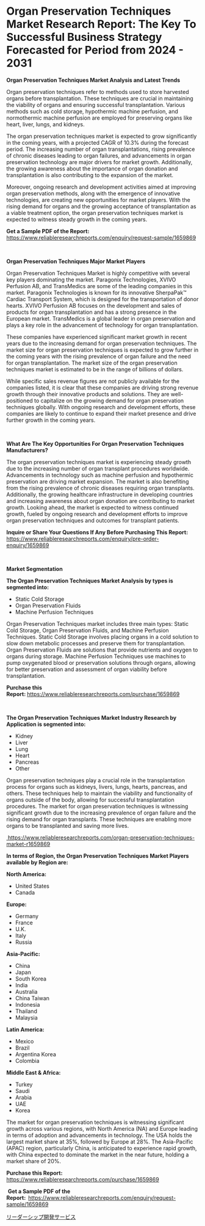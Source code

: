<p><h1>Organ Preservation Techniques Market Research Report: The Key To Successful Business Strategy Forecasted for Period from 2024 - 2031</h1></p><p><strong>Organ Preservation Techniques Market Analysis and Latest Trends</strong></p>
<p><p>Organ preservation techniques refer to methods used to store harvested organs before transplantation. These techniques are crucial in maintaining the viability of organs and ensuring successful transplantation. Various methods such as cold storage, hypothermic machine perfusion, and normothermic machine perfusion are employed for preserving organs like heart, liver, lungs, and kidneys.</p><p>The organ preservation techniques market is expected to grow significantly in the coming years, with a projected CAGR of 10.3% during the forecast period. The increasing number of organ transplantations, rising prevalence of chronic diseases leading to organ failures, and advancements in organ preservation technology are major drivers for market growth. Additionally, the growing awareness about the importance of organ donation and transplantation is also contributing to the expansion of the market.</p><p>Moreover, ongoing research and development activities aimed at improving organ preservation methods, along with the emergence of innovative technologies, are creating new opportunities for market players. With the rising demand for organs and the growing acceptance of transplantation as a viable treatment option, the organ preservation techniques market is expected to witness steady growth in the coming years.</p></p>
<p><strong>Get a Sample PDF of the Report:&nbsp;</strong> <a href="https://www.reliableresearchreports.com/enquiry/request-sample/1659869">https://www.reliableresearchreports.com/enquiry/request-sample/1659869</a></p>
<p>&nbsp;</p>
<p><strong>Organ Preservation Techniques Major Market Players</strong></p>
<p><p>Organ Preservation Techniques Market is highly competitive with several key players dominating the market. Paragonix Technologies, XVIVO Perfusion AB, and TransMedics are some of the leading companies in this market. Paragonix Technologies is known for its innovative SherpaPak™ Cardiac Transport System, which is designed for the transportation of donor hearts. XVIVO Perfusion AB focuses on the development and sales of products for organ transplantation and has a strong presence in the European market. TransMedics is a global leader in organ preservation and plays a key role in the advancement of technology for organ transplantation.</p><p>These companies have experienced significant market growth in recent years due to the increasing demand for organ preservation techniques. The market size for organ preservation techniques is expected to grow further in the coming years with the rising prevalence of organ failure and the need for organ transplantation. The market size of the organ preservation techniques market is estimated to be in the range of billions of dollars.</p><p>While specific sales revenue figures are not publicly available for the companies listed, it is clear that these companies are driving strong revenue growth through their innovative products and solutions. They are well-positioned to capitalize on the growing demand for organ preservation techniques globally. With ongoing research and development efforts, these companies are likely to continue to expand their market presence and drive further growth in the coming years.</p></p>
<p>&nbsp;</p>
<p><strong>What Are The Key Opportunities For Organ Preservation Techniques Manufacturers?</strong></p>
<p><p>The organ preservation techniques market is experiencing steady growth due to the increasing number of organ transplant procedures worldwide. Advancements in technology such as machine perfusion and hypothermic preservation are driving market expansion. The market is also benefiting from the rising prevalence of chronic diseases requiring organ transplants. Additionally, the growing healthcare infrastructure in developing countries and increasing awareness about organ donation are contributing to market growth. Looking ahead, the market is expected to witness continued growth, fueled by ongoing research and development efforts to improve organ preservation techniques and outcomes for transplant patients.</p></p>
<p><strong>Inquire or Share Your Questions If Any Before Purchasing This Report:</strong> <a href="https://www.reliableresearchreports.com/enquiry/pre-order-enquiry/1659869">https://www.reliableresearchreports.com/enquiry/pre-order-enquiry/1659869</a></p>
<p>&nbsp;</p>
<p><strong>Market Segmentation</strong></p>
<p><strong>The Organ Preservation Techniques Market Analysis by types is segmented into:</strong></p>
<p><ul><li>Static Cold Storage</li><li>Organ Preservation Fluids</li><li>Machine Perfusion Techniques</li></ul></p>
<p><p>Organ Preservation Techniques market includes three main types: Static Cold Storage, Organ Preservation Fluids, and Machine Perfusion Techniques. Static Cold Storage involves placing organs in a cold solution to slow down metabolic processes and preserve them for transplantation. Organ Preservation Fluids are solutions that provide nutrients and oxygen to organs during storage. Machine Perfusion Techniques use machines to pump oxygenated blood or preservation solutions through organs, allowing for better preservation and assessment of organ viability before transplantation.</p></p>
<p><strong>Purchase this Report:&nbsp;</strong><a href="https://www.reliableresearchreports.com/purchase/1659869">https://www.reliableresearchreports.com/purchase/1659869</a></p>
<p>&nbsp;</p>
<p><strong>The Organ Preservation Techniques Market Industry Research by Application is segmented into:</strong></p>
<p><ul><li>Kidney</li><li>Liver</li><li>Lung</li><li>Heart</li><li>Pancreas</li><li>Other</li></ul></p>
<p><p>Organ preservation techniques play a crucial role in the transplantation process for organs such as kidneys, livers, lungs, hearts, pancreas, and others. These techniques help to maintain the viability and functionality of organs outside of the body, allowing for successful transplantation procedures. The market for organ preservation techniques is witnessing significant growth due to the increasing prevalence of organ failure and the rising demand for organ transplants. These techniques are enabling more organs to be transplanted and saving more lives.</p></p>
<p><a href="https://www.reliableresearchreports.com/organ-preservation-techniques-market-r1659869">&nbsp;https://www.reliableresearchreports.com/organ-preservation-techniques-market-r1659869</a></p>
<p><strong>In terms of Region, the Organ Preservation Techniques Market Players available by Region are:</strong></p>
<p>
    <p> <strong> North America: </strong>
        <ul>
            <li>United States</li>
            <li>Canada</li>
        </ul>
        </p> 
    <p> <strong> Europe: </strong>
        <ul>
            <li>Germany</li>
            <li>France</li>
            <li>U.K.</li>
            <li>Italy</li>
            <li>Russia</li>
        </ul>
        </p> 
    <p> <strong> Asia-Pacific: </strong>
        <ul>
            <li>China</li>
            <li>Japan</li>
            <li>South Korea</li>
            <li>India</li>
            <li>Australia</li>
            <li>China Taiwan</li>
            <li>Indonesia</li>
            <li>Thailand</li>
            <li>Malaysia</li>
        </ul>
        </p> 
    <p> <strong> Latin America: </strong>
        <ul>
            <li>Mexico</li>
            <li>Brazil</li>
            <li>Argentina Korea</li>
            <li>Colombia</li>
        </ul>
        </p> 
    <p> <strong> Middle East & Africa: </strong>
        <ul>
            <li>Turkey</li>
            <li>Saudi</li>
            <li>Arabia</li>
            <li>UAE</li>
            <li>Korea</li>
        </ul>
    </p>
    </p>
<p><p>The market for organ preservation techniques is witnessing significant growth across various regions, with North America (NA) and Europe leading in terms of adoption and advancements in technology. The USA holds the largest market share at 35%, followed by Europe at 28%. The Asia-Pacific (APAC) region, particularly China, is anticipated to experience rapid growth, with China expected to dominate the market in the near future, holding a market share of 20%.</p></p>
<p><strong>Purchase this Report: </strong><a href="https://www.reliableresearchreports.com/purchase/1659869">https://www.reliableresearchreports.com/purchase/1659869</a></p>
<p>&nbsp;<strong>Get a Sample PDF of the Report:&nbsp;&nbsp;</strong><a href="https://www.reliableresearchreports.com/enquiry/request-sample/1659869">https://www.reliableresearchreports.com/enquiry/request-sample/1659869</a></p>
<p><strong></strong></p>
<p><p><a href="https://github.com/DwightHuels1/Market-Research-Report-List-1/blob/main/231014250632.md">リーダーシップ開発サービス</a></p></p>